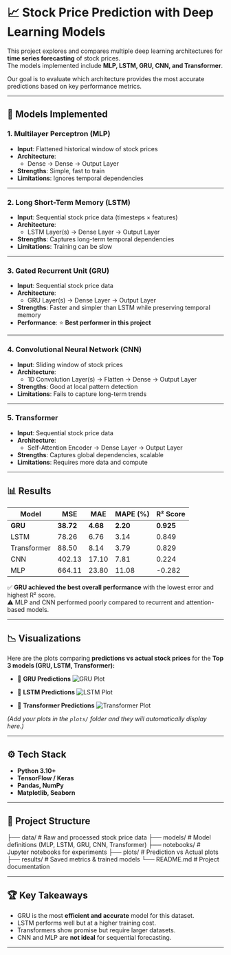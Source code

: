 # 📈 Stock Price Prediction with Deep Learning Models

This project explores and compares multiple deep learning architectures for **time series forecasting** of stock prices.  
The models implemented include **MLP, LSTM, GRU, CNN, and Transformer**.  

Our goal is to evaluate which architecture provides the most accurate predictions based on key performance metrics.

---

## 🚀 Models Implemented

### 1. **Multilayer Perceptron (MLP)**
- **Input**: Flattened historical window of stock prices  
- **Architecture**:
  - Dense → Dense → Output Layer  
- **Strengths**: Simple, fast to train  
- **Limitations**: Ignores temporal dependencies  

---

### 2. **Long Short-Term Memory (LSTM)**
- **Input**: Sequential stock price data (timesteps × features)  
- **Architecture**:
  - LSTM Layer(s) → Dense Layer → Output Layer  
- **Strengths**: Captures long-term temporal dependencies  
- **Limitations**: Training can be slow  

---

### 3. **Gated Recurrent Unit (GRU)**
- **Input**: Sequential stock price data  
- **Architecture**:
  - GRU Layer(s) → Dense Layer → Output Layer  
- **Strengths**: Faster and simpler than LSTM while preserving temporal memory  
- **Performance**: ⭐ **Best performer in this project**  

---

### 4. **Convolutional Neural Network (CNN)**
- **Input**: Sliding window of stock prices  
- **Architecture**:
  - 1D Convolution Layer(s) → Flatten → Dense → Output Layer  
- **Strengths**: Good at local pattern detection  
- **Limitations**: Fails to capture long-term trends  

---

### 5. **Transformer**
- **Input**: Sequential stock price data  
- **Architecture**:
  - Self-Attention Encoder → Dense Layer → Output Layer  
- **Strengths**: Captures global dependencies, scalable  
- **Limitations**: Requires more data and compute  

---

## 📊 Results

| Model        | MSE       | MAE      | MAPE (%) | R² Score |
|--------------|-----------|----------|-----------|----------|
| **GRU**      | **38.72** | **4.68** | **2.20**  | **0.925** |
| LSTM         | 78.26     | 6.76     | 3.14      | 0.849    |
| Transformer  | 88.50     | 8.14     | 3.79      | 0.829    |
| CNN          | 402.13    | 17.10    | 7.81      | 0.224    |
| MLP          | 664.11    | 23.80    | 11.08     | -0.282   |

✅ **GRU achieved the best overall performance** with the lowest error and highest R² score.  
⚠️ MLP and CNN performed poorly compared to recurrent and attention-based models.

---

## 📉 Visualizations

Here are the plots comparing **predictions vs actual stock prices** for the **Top 3 models (GRU, LSTM, Transformer):**

- 📌 **GRU Predictions**
  ![GRU Plot](plots/gru_results.png)

- 📌 **LSTM Predictions**
  ![LSTM Plot](plots/lstm_results.png)

- 📌 **Transformer Predictions**
  ![Transformer Plot](plots/transformer_results.png)

*(Add your plots in the `plots/` folder and they will automatically display here.)*

---

## ⚙️ Tech Stack
- **Python 3.10+**
- **TensorFlow / Keras**
- **Pandas, NumPy**
- **Matplotlib, Seaborn**

---

## 📂 Project Structure
├── data/ # Raw and processed stock price data
├── models/ # Model definitions (MLP, LSTM, GRU, CNN, Transformer)
├── notebooks/ # Jupyter notebooks for experiments
├── plots/ # Prediction vs Actual plots
├── results/ # Saved metrics & trained models
└── README.md # Project documentation

---

## 🏆 Key Takeaways
- GRU is the most **efficient and accurate** model for this dataset.  
- LSTM performs well but at a higher training cost.  
- Transformers show promise but require larger datasets.  
- CNN and MLP are **not ideal** for sequential forecasting.

---
